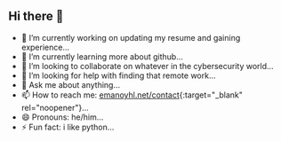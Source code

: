 ## Hi there 👋

<!--
**emanoyhl/emanoyhl** is a ✨ _special_ ✨ repository because its `README.md` (this file) appears on your GitHub profile.

Here are some ideas to get you started:
-->
- 🔭 I’m currently working on updating my resume and gaining experience...
- 🌱 I’m currently learning more about github...
- 👯 I’m looking to collaborate on whatever in the cybersecurity world...
- 🤔 I’m looking for help with finding that remote work...
- 💬 Ask me about anything...
- 📫 How to reach me: [emanoyhl.net/contact](https://emanoyhl.net/contact/){:target="_blank" rel="noopener"}...
- 😄 Pronouns: he/him...
- ⚡ Fun fact: i like python...
